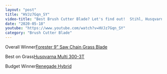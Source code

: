 ```yaml
---
layout: "post"
title: "HVJz7Gqn_SY"
video-title: "Best Brush Cutter Blade? Let's find out!  Stihl, Husqvarna, Echo, Oregon, Renegade  Forester"
date: "2020-05-18"
youtube: "https://www.youtube.com/watch?v=HVJz7Gqn_SY"
category: "Brush Cutter Blade"
---
```

<div class="space-y-1"><p><span class="inline-flex items-center justify-center px-2 py-1 mr-2 text-sm font-semibold leading-none bg-white hover:bg-gray-100 text-gray-400 border border-gray-200 rounded-full">Overall Winner</span><a class="text-gray-900 hover:text-red-600 no-underline hover:no-underline" target="_blank" href="https://amzn.to/34o0lFK">Forester 9” Saw Chain Grass Blade</a><br></p><p><span class="inline-flex items-center justify-center px-2 py-1 mr-2 text-sm font-semibold leading-none bg-white hover:bg-gray-100 text-gray-400 border border-gray-200 rounded-full">Best on Grass</span><a class="text-gray-900 hover:text-red-600 no-underline hover:no-underline" target="_blank" href="https://amzn.to/2QlcGlv">Husqvarna Multi 300-3T</a><br></p><p><span class="inline-flex items-center justify-center px-2 py-1 mr-2 text-sm font-semibold leading-none bg-white hover:bg-gray-100 text-gray-400 border border-gray-200 rounded-full">Budget Winner</span><a class="text-gray-900 hover:text-red-600 no-underline hover:no-underline" target="_blank" href="https://amzn.to/2R2it3q">Renegade Hybrid</a><br></p></div>